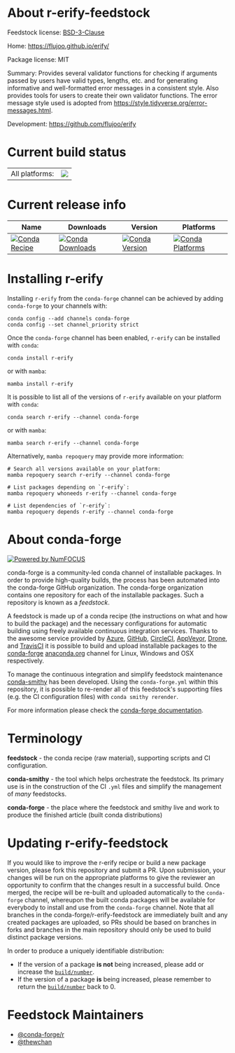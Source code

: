 About r-erify-feedstock
=======================

Feedstock license: [BSD-3-Clause](https://github.com/conda-forge/r-erify-feedstock/blob/main/LICENSE.txt)

Home: https://flujoo.github.io/erify/

Package license: MIT

Summary: Provides several validator functions for checking if arguments passed by users have valid types, lengths, etc. and for generating informative and well-formatted error messages in a consistent style. Also provides tools for users to create their own validator functions. The error message style used is adopted from <https://style.tidyverse.org/error-messages.html>.

Development: https://github.com/flujoo/erify

Current build status
====================


<table><tr><td>All platforms:</td>
    <td>
      <a href="https://dev.azure.com/conda-forge/feedstock-builds/_build/latest?definitionId=22279&branchName=main">
        <img src="https://dev.azure.com/conda-forge/feedstock-builds/_apis/build/status/r-erify-feedstock?branchName=main">
      </a>
    </td>
  </tr>
</table>

Current release info
====================

| Name | Downloads | Version | Platforms |
| --- | --- | --- | --- |
| [![Conda Recipe](https://img.shields.io/badge/recipe-r--erify-green.svg)](https://anaconda.org/conda-forge/r-erify) | [![Conda Downloads](https://img.shields.io/conda/dn/conda-forge/r-erify.svg)](https://anaconda.org/conda-forge/r-erify) | [![Conda Version](https://img.shields.io/conda/vn/conda-forge/r-erify.svg)](https://anaconda.org/conda-forge/r-erify) | [![Conda Platforms](https://img.shields.io/conda/pn/conda-forge/r-erify.svg)](https://anaconda.org/conda-forge/r-erify) |

Installing r-erify
==================

Installing `r-erify` from the `conda-forge` channel can be achieved by adding `conda-forge` to your channels with:

```
conda config --add channels conda-forge
conda config --set channel_priority strict
```

Once the `conda-forge` channel has been enabled, `r-erify` can be installed with `conda`:

```
conda install r-erify
```

or with `mamba`:

```
mamba install r-erify
```

It is possible to list all of the versions of `r-erify` available on your platform with `conda`:

```
conda search r-erify --channel conda-forge
```

or with `mamba`:

```
mamba search r-erify --channel conda-forge
```

Alternatively, `mamba repoquery` may provide more information:

```
# Search all versions available on your platform:
mamba repoquery search r-erify --channel conda-forge

# List packages depending on `r-erify`:
mamba repoquery whoneeds r-erify --channel conda-forge

# List dependencies of `r-erify`:
mamba repoquery depends r-erify --channel conda-forge
```


About conda-forge
=================

[![Powered by
NumFOCUS](https://img.shields.io/badge/powered%20by-NumFOCUS-orange.svg?style=flat&colorA=E1523D&colorB=007D8A)](https://numfocus.org)

conda-forge is a community-led conda channel of installable packages.
In order to provide high-quality builds, the process has been automated into the
conda-forge GitHub organization. The conda-forge organization contains one repository
for each of the installable packages. Such a repository is known as a *feedstock*.

A feedstock is made up of a conda recipe (the instructions on what and how to build
the package) and the necessary configurations for automatic building using freely
available continuous integration services. Thanks to the awesome service provided by
[Azure](https://azure.microsoft.com/en-us/services/devops/), [GitHub](https://github.com/),
[CircleCI](https://circleci.com/), [AppVeyor](https://www.appveyor.com/),
[Drone](https://cloud.drone.io/welcome), and [TravisCI](https://travis-ci.com/)
it is possible to build and upload installable packages to the
[conda-forge](https://anaconda.org/conda-forge) [anaconda.org](https://anaconda.org/)
channel for Linux, Windows and OSX respectively.

To manage the continuous integration and simplify feedstock maintenance
[conda-smithy](https://github.com/conda-forge/conda-smithy) has been developed.
Using the ``conda-forge.yml`` within this repository, it is possible to re-render all of
this feedstock's supporting files (e.g. the CI configuration files) with ``conda smithy rerender``.

For more information please check the [conda-forge documentation](https://conda-forge.org/docs/).

Terminology
===========

**feedstock** - the conda recipe (raw material), supporting scripts and CI configuration.

**conda-smithy** - the tool which helps orchestrate the feedstock.
                   Its primary use is in the construction of the CI ``.yml`` files
                   and simplify the management of *many* feedstocks.

**conda-forge** - the place where the feedstock and smithy live and work to
                  produce the finished article (built conda distributions)


Updating r-erify-feedstock
==========================

If you would like to improve the r-erify recipe or build a new
package version, please fork this repository and submit a PR. Upon submission,
your changes will be run on the appropriate platforms to give the reviewer an
opportunity to confirm that the changes result in a successful build. Once
merged, the recipe will be re-built and uploaded automatically to the
`conda-forge` channel, whereupon the built conda packages will be available for
everybody to install and use from the `conda-forge` channel.
Note that all branches in the conda-forge/r-erify-feedstock are
immediately built and any created packages are uploaded, so PRs should be based
on branches in forks and branches in the main repository should only be used to
build distinct package versions.

In order to produce a uniquely identifiable distribution:
 * If the version of a package **is not** being increased, please add or increase
   the [``build/number``](https://docs.conda.io/projects/conda-build/en/latest/resources/define-metadata.html#build-number-and-string).
 * If the version of a package **is** being increased, please remember to return
   the [``build/number``](https://docs.conda.io/projects/conda-build/en/latest/resources/define-metadata.html#build-number-and-string)
   back to 0.

Feedstock Maintainers
=====================

* [@conda-forge/r](https://github.com/conda-forge/r/)
* [@thewchan](https://github.com/thewchan/)

